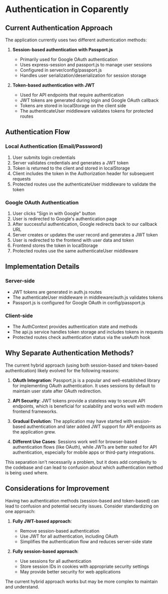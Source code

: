 # Authentication in Coparently

## Current Authentication Approach

The application currently uses two different authentication methods:

1. **Session-based authentication with Passport.js**
   - Primarily used for Google OAuth authentication
   - Uses express-session and passport.js to manage user sessions
   - Configured in server/config/passport.js
   - Handles user serialization/deserialization for session storage

2. **Token-based authentication with JWT**
   - Used for API endpoints that require authentication
   - JWT tokens are generated during login and Google OAuth callback
   - Tokens are stored in localStorage on the client side
   - The authenticateUser middleware validates tokens for protected routes

## Authentication Flow

### Local Authentication (Email/Password)
1. User submits login credentials
2. Server validates credentials and generates a JWT token
3. Token is returned to the client and stored in localStorage
4. Client includes the token in the Authorization header for subsequent requests
5. Protected routes use the authenticateUser middleware to validate the token

### Google OAuth Authentication
1. User clicks "Sign in with Google" button
2. User is redirected to Google's authentication page
3. After successful authentication, Google redirects back to our callback URL
4. Server creates or updates the user record and generates a JWT token
5. User is redirected to the frontend with user data and token
6. Frontend stores the token in localStorage
7. Protected routes use the same authenticateUser middleware

## Implementation Details

### Server-side
- JWT tokens are generated in auth.js routes
- The authenticateUser middleware in middleware/auth.js validates tokens
- Passport.js is configured for Google OAuth in config/passport.js

### Client-side
- The AuthContext provides authentication state and methods
- The api.js service handles token storage and includes tokens in requests
- Protected routes check authentication status via the useAuth hook

## Why Separate Authentication Methods?

The current hybrid approach (using both session-based and token-based authentication) likely evolved for the following reasons:

1. **OAuth Integration**: Passport.js is a popular and well-established library for implementing OAuth authentication. It uses sessions by default to maintain user state after OAuth redirection.

2. **API Security**: JWT tokens provide a stateless way to secure API endpoints, which is beneficial for scalability and works well with modern frontend frameworks.

3. **Gradual Evolution**: The application may have started with session-based authentication and later added JWT support for API endpoints as the application grew.

4. **Different Use Cases**: Sessions work well for browser-based authentication flows (like OAuth), while JWTs are better suited for API authentication, especially for mobile apps or third-party integrations.

This separation isn't necessarily a problem, but it does add complexity to the codebase and can lead to confusion about which authentication method is being used where.

## Considerations for Improvement

Having two authentication methods (session-based and token-based) can lead to confusion and potential security issues. Consider standardizing on one approach:

1. **Fully JWT-based approach**:
   - Remove session-based authentication
   - Use JWT for all authentication, including OAuth
   - Simplifies the authentication flow and reduces server-side state

2. **Fully session-based approach**:
   - Use sessions for all authentication
   - Store session IDs in cookies with appropriate security settings
   - May provide better security for web applications

The current hybrid approach works but may be more complex to maintain and understand. 